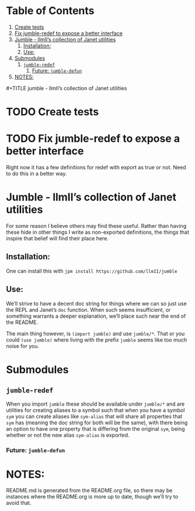 
# Table of Contents

1.  [Create tests](#orga57deb0)
2.  [Fix jumble-redef to expose a better interface](#orga7e055b)
3.  [Jumble - llmII&rsquo;s collection of Janet utilities](#orgf84c935)
    1.  [Installation:](#org6467b3f)
    2.  [Use:](#orgabf4df3)
4.  [Submodules](#org7609671)
    1.  [`jumble-redef`](#org9ddebb9)
        1.  [Future: `jumble-defun`](#orge5469c6)
5.  [NOTES:](#orgf21f1ae)

\#+TITLE jumble - llmII&rsquo;s collection of Janet utilities


<a id="orga57deb0"></a>

# TODO Create tests


<a id="orga7e055b"></a>

# TODO Fix jumble-redef to expose a better interface

Right now it has a few definitions for redef with export as true or not. Need
to do this in a better way.


<a id="orgf84c935"></a>

# Jumble - llmII&rsquo;s collection of Janet utilities

For some reason I believe others may find these useful. Rather than having
these hide in other things I write as non-exported definitions, the things
that inspire that belief will find their place here.


<a id="org6467b3f"></a>

## Installation:

One can install this with `jpm install https://github.com/llmII/jumble`


<a id="orgabf4df3"></a>

## Use:

We&rsquo;ll strive to have a decent doc string for things where we can so just use
the REPL and Janet&rsquo;s `doc` function. When such seems insufficient, or
something warrants a deeper explanation, we&rsquo;ll place such near the end of the
README.

The main thing however, is `(import jumble)` and use `jumble/*`. That or you
could `(use jumble)` where living with the prefix `jumble` seems like too much
noise for you.


<a id="org7609671"></a>

# Submodules


<a id="org9ddebb9"></a>

## `jumble-redef`

When you import `jumble` these should be available under `jumble/*` and are
utilities for creating aliases to a symbol such that when you have a symbol
`sym` you can create aliases like `sym-alias` that will share all properties
that `sym` has (meaning the doc string for both will be the same), with there
being an option to have one property that is differing from the original
`sym`, being whether or not the new alias `sym-alias` is exported.


<a id="orge5469c6"></a>

### Future: `jumble-defun`


<a id="orgf21f1ae"></a>

# NOTES:

README.md is generated from the README.org file, so there may be instances
where the README.org is more up to date, though we&rsquo;ll try to avoid that.

